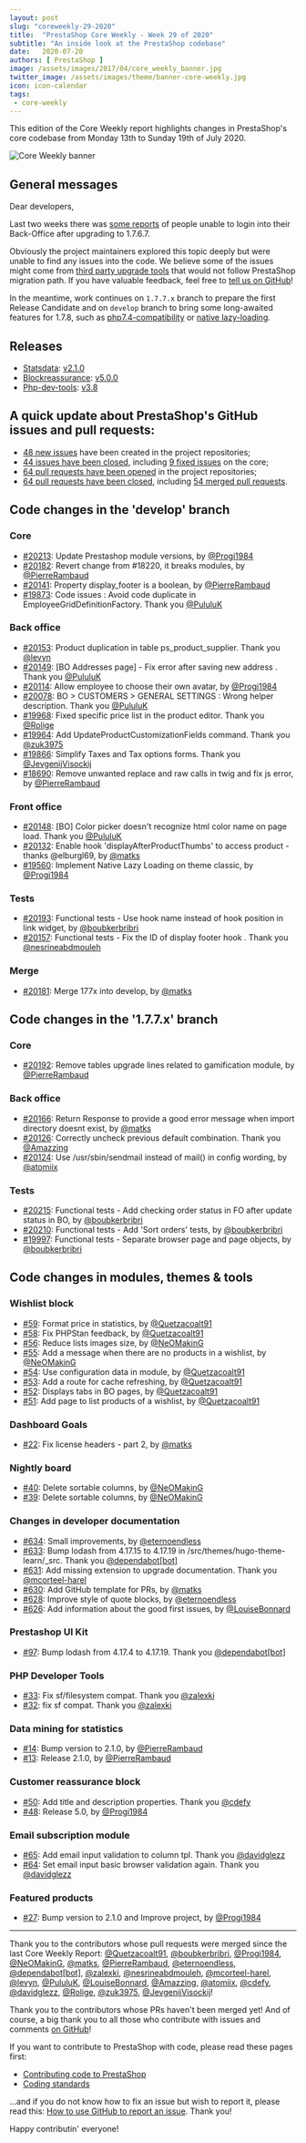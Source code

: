 ```yaml
---
layout: post
slug: "coreweekly-29-2020"
title:  "PrestaShop Core Weekly - Week 29 of 2020"
subtitle: "An inside look at the PrestaShop codebase"
date:   2020-07-20
authors: [ PrestaShop ]
image: /assets/images/2017/04/core_weekly_banner.jpg
twitter_image: /assets/images/theme/banner-core-weekly.jpg
icon: icon-calendar
tags:
 - core-weekly
---
```


This edition of the Core Weekly report highlights changes in PrestaShop's core codebase from Monday 13th to Sunday 19th of July 2020.

![Core Weekly banner](/assets/images/2018/12/banner-core-weekly.jpg)

## General messages

Dear developers,

Last two weeks there was [some reports](https://github.com/PrestaShop/PrestaShop/issues/20079) of people unable to login into their Back-Office after upgrading to 1.7.6.7.

Obviously the project maintainers explored this topic deeply but were unable to find any issues into the code. We believe some of the issues might come from [third party upgrade tools](https://github.com/PrestaShop/PrestaShop/issues/20177) that would not follow PrestaShop migration path. If you have valuable feedback, feel free to [tell us on GitHub]((https://github.com/PrestaShop/PrestaShop/issues/20079))!

In the meantime, work continues on `1.7.7.x` branch to prepare the first Release Candidate and on `develop` branch to bring some long-awaited features for 1.7.8, such as [php7.4-compatibility](https://github.com/PrestaShop/PrestaShop/pull/18787) or [native lazy-loading](https://github.com/PrestaShop/PrestaShop/pull/19560).


## Releases

* [Statsdata](https://github.com/PrestaShop/statsdata): [v2.1.0](https://github.com/PrestaShop/statsdata/releases/tag/v2.1.0)
* [Blockreassurance](https://github.com/PrestaShop/blockreassurance): [v5.0.0](https://github.com/PrestaShop/blockreassurance/releases/tag/v5.0.0)
* [Php-dev-tools](https://github.com/PrestaShop/php-dev-tools): [v3.8](https://github.com/PrestaShop/php-dev-tools/releases/tag/v3.8)


## A quick update about PrestaShop's GitHub issues and pull requests:

- [48 new issues](https://github.com/search?q=org%3APrestaShop+is%3Apublic++-repo%3Aprestashop%2Fprestashop.github.io++is%3Aissue+created%3A2020-07-13..2020-07-19) have been created in the project repositories;
- [44 issues have been closed](https://github.com/search?q=org%3APrestaShop+is%3Apublic++-repo%3Aprestashop%2Fprestashop.github.io++is%3Aissue+closed%3A2020-07-13..2020-07-19), including [9 fixed issues](https://github.com/search?q=org%3APrestaShop+is%3Apublic++-repo%3Aprestashop%2Fprestashop.github.io++is%3Aissue+label%3Afixed+closed%3A2020-07-13..2020-07-19) on the core;
- [64 pull requests have been opened](https://github.com/search?q=org%3APrestaShop+is%3Apublic++-repo%3Aprestashop%2Fprestashop.github.io++is%3Apr+created%3A2020-07-13..2020-07-19) in the project repositories;
- [64 pull requests have been closed](https://github.com/search?q=org%3APrestaShop+is%3Apublic++-repo%3Aprestashop%2Fprestashop.github.io++is%3Apr+closed%3A2020-07-13..2020-07-19), including [54 merged pull requests](https://github.com/search?q=org%3APrestaShop+is%3Apublic++-repo%3Aprestashop%2Fprestashop.github.io++is%3Apr+merged%3A2020-07-13..2020-07-19).


## Code changes in the 'develop' branch


### Core
* [#20213](https://github.com/PrestaShop/PrestaShop/pull/20213): Update Prestashop module versions, by [@Progi1984](https://github.com/Progi1984)
* [#20182](https://github.com/PrestaShop/PrestaShop/pull/20182): Revert change from #18220, it breaks modules, by [@PierreRambaud](https://github.com/PierreRambaud)
* [#20141](https://github.com/PrestaShop/PrestaShop/pull/20141): Property display_footer is a boolean, by [@PierreRambaud](https://github.com/PierreRambaud)
* [#19873](https://github.com/PrestaShop/PrestaShop/pull/19873): Code issues : Avoid code duplicate in EmployeeGridDefinitionFactory. Thank you [@PululuK](https://github.com/PululuK)


### Back office
* [#20153](https://github.com/PrestaShop/PrestaShop/pull/20153): Product duplication in table ps_product_supplier. Thank you [@levyn](https://github.com/levyn)
* [#20149](https://github.com/PrestaShop/PrestaShop/pull/20149): [BO Addresses page] - Fix error after saving new address . Thank you [@PululuK](https://github.com/PululuK)
* [#20114](https://github.com/PrestaShop/PrestaShop/pull/20114): Allow employee to choose their own avatar, by [@Progi1984](https://github.com/Progi1984)
* [#20078](https://github.com/PrestaShop/PrestaShop/pull/20078): BO > CUSTOMERS > GENERAL SETTINGS : Wrong helper description. Thank you [@PululuK](https://github.com/PululuK)
* [#19968](https://github.com/PrestaShop/PrestaShop/pull/19968): Fixed specific price list in the product editor. Thank you [@Rolige](https://github.com/Rolige)
* [#19964](https://github.com/PrestaShop/PrestaShop/pull/19964): Add UpdateProductCustomizationFields command. Thank you [@zuk3975](https://github.com/zuk3975)
* [#19866](https://github.com/PrestaShop/PrestaShop/pull/19866): Simplify Taxes and Tax options forms. Thank you [@JevgenijVisockij](https://github.com/JevgenijVisockij)
* [#18690](https://github.com/PrestaShop/PrestaShop/pull/18690): Remove unwanted replace and raw calls in twig and fix js error, by [@PierreRambaud](https://github.com/PierreRambaud)


### Front office
* [#20148](https://github.com/PrestaShop/PrestaShop/pull/20148): [BO] Color picker doesn't recognize html color name on page load. Thank you [@PululuK](https://github.com/PululuK)
* [#20132](https://github.com/PrestaShop/PrestaShop/pull/20132): Enable hook 'displayAfterProductThumbs' to access product - thanks @elburgl69, by [@matks](https://github.com/matks)
* [#19560](https://github.com/PrestaShop/PrestaShop/pull/19560): Implement Native Lazy Loading on theme classic, by [@Progi1984](https://github.com/Progi1984)


### Tests
* [#20193](https://github.com/PrestaShop/PrestaShop/pull/20193): Functional tests - Use hook name instead of hook position in link widget, by [@boubkerbribri](https://github.com/boubkerbribri)
* [#20157](https://github.com/PrestaShop/PrestaShop/pull/20157): Functional tests - Fix the ID of display footer hook . Thank you [@nesrineabdmouleh](https://github.com/nesrineabdmouleh)


### Merge
* [#20181](https://github.com/PrestaShop/PrestaShop/pull/20181): Merge 177x into develop, by [@matks](https://github.com/matks)


## Code changes in the '1.7.7.x' branch


### Core
* [#20192](https://github.com/PrestaShop/PrestaShop/pull/20192): Remove tables upgrade lines related to gamification module, by [@PierreRambaud](https://github.com/PierreRambaud)


### Back office
* [#20166](https://github.com/PrestaShop/PrestaShop/pull/20166): Return Response to provide a good error message when import directory doesnt exist, by [@matks](https://github.com/matks)
* [#20126](https://github.com/PrestaShop/PrestaShop/pull/20126): Correctly uncheck previous default combination. Thank you [@Amazzing](https://github.com/Amazzing)
* [#20124](https://github.com/PrestaShop/PrestaShop/pull/20124): Use /usr/sbin/sendmail instead of mail() in config wording, by [@atomiix](https://github.com/atomiix)


### Tests
* [#20215](https://github.com/PrestaShop/PrestaShop/pull/20215): Functional tests - Add checking order status in FO after update status in BO, by [@boubkerbribri](https://github.com/boubkerbribri)
* [#20210](https://github.com/PrestaShop/PrestaShop/pull/20210): Functional tests - Add 'Sort orders' tests, by [@boubkerbribri](https://github.com/boubkerbribri)
* [#19997](https://github.com/PrestaShop/PrestaShop/pull/19997): Functional tests - Separate browser page and page objects, by [@boubkerbribri](https://github.com/boubkerbribri)


## Code changes in modules, themes & tools


### Wishlist block
* [#59](https://github.com/PrestaShop/blockwishlist/pull/59): Format price in statistics, by [@Quetzacoalt91](https://github.com/Quetzacoalt91)
* [#58](https://github.com/PrestaShop/blockwishlist/pull/58): Fix PHPStan feedback, by [@Quetzacoalt91](https://github.com/Quetzacoalt91)
* [#56](https://github.com/PrestaShop/blockwishlist/pull/56): Reduce lists images size, by [@NeOMakinG](https://github.com/NeOMakinG)
* [#55](https://github.com/PrestaShop/blockwishlist/pull/55): Add a message when there are no products in a wishlist, by [@NeOMakinG](https://github.com/NeOMakinG)
* [#54](https://github.com/PrestaShop/blockwishlist/pull/54): Use configuration data in module, by [@Quetzacoalt91](https://github.com/Quetzacoalt91)
* [#53](https://github.com/PrestaShop/blockwishlist/pull/53): Add a route for cache refreshing, by [@Quetzacoalt91](https://github.com/Quetzacoalt91)
* [#52](https://github.com/PrestaShop/blockwishlist/pull/52): Displays tabs in BO pages, by [@Quetzacoalt91](https://github.com/Quetzacoalt91)
* [#51](https://github.com/PrestaShop/blockwishlist/pull/51): Add page to list products of a wishlist, by [@Quetzacoalt91](https://github.com/Quetzacoalt91)


### Dashboard Goals
* [#22](https://github.com/PrestaShop/dashgoals/pull/22): Fix license headers - part 2, by [@matks](https://github.com/matks)


### Nightly board
* [#40](https://github.com/PrestaShop/nightly-board/pull/40): Delete sortable columns, by [@NeOMakinG](https://github.com/NeOMakinG)
* [#39](https://github.com/PrestaShop/nightly-board/pull/39): Delete sortable columns, by [@NeOMakinG](https://github.com/NeOMakinG)


### Changes in developer documentation
* [#634](https://github.com/PrestaShop/docs/pull/634): Small improvements, by [@eternoendless](https://github.com/eternoendless)
* [#633](https://github.com/PrestaShop/docs/pull/633): Bump lodash from 4.17.15 to 4.17.19 in /src/themes/hugo-theme-learn/_src. Thank you [@dependabot[bot]](https://github.com/apps/dependabot)
* [#631](https://github.com/PrestaShop/docs/pull/631): Add missing extension to upgrade documentation. Thank you [@mcorteel-harel](https://github.com/mcorteel-harel)
* [#630](https://github.com/PrestaShop/docs/pull/630): Add GitHub template for PRs, by [@matks](https://github.com/matks)
* [#628](https://github.com/PrestaShop/docs/pull/628): Improve style of quote blocks, by [@eternoendless](https://github.com/eternoendless)
* [#626](https://github.com/PrestaShop/docs/pull/626): Add information about the good first issues, by [@LouiseBonnard](https://github.com/LouiseBonnard)


### Prestashop UI Kit
* [#97](https://github.com/PrestaShop/prestashop-ui-kit/pull/97): Bump lodash from 4.17.4 to 4.17.19. Thank you [@dependabot[bot]](https://github.com/apps/dependabot)


### PHP Developer Tools
* [#33](https://github.com/PrestaShop/php-dev-tools/pull/33): Fix sf/filesystem compat. Thank you [@zalexki](https://github.com/zalexki)
* [#32](https://github.com/PrestaShop/php-dev-tools/pull/32): fix sf compat. Thank you [@zalexki](https://github.com/zalexki)


### Data mining for statistics
* [#14](https://github.com/PrestaShop/statsdata/pull/14): Bump version to 2.1.0, by [@PierreRambaud](https://github.com/PierreRambaud)
* [#13](https://github.com/PrestaShop/statsdata/pull/13): Release 2.1.0, by [@PierreRambaud](https://github.com/PierreRambaud)


### Customer reassurance block
* [#50](https://github.com/PrestaShop/blockreassurance/pull/50): Add title and description properties. Thank you [@cdefy](https://github.com/cdefy)
* [#48](https://github.com/PrestaShop/blockreassurance/pull/48): Release 5.0, by [@Progi1984](https://github.com/Progi1984)


### Email subscription module
* [#65](https://github.com/PrestaShop/ps_emailsubscription/pull/65): Add email input validation to column tpl. Thank you [@davidglezz](https://github.com/davidglezz)
* [#64](https://github.com/PrestaShop/ps_emailsubscription/pull/64): Set email input basic browser validation again. Thank you [@davidglezz](https://github.com/davidglezz)


### Featured products
* [#27](https://github.com/PrestaShop/ps_featuredproducts/pull/27): Bump version to 2.1.0 and Improve project, by [@Progi1984](https://github.com/Progi1984)


<hr />

Thank you to the contributors whose pull requests were merged since the last Core Weekly Report: [@Quetzacoalt91](https://github.com/Quetzacoalt91), [@boubkerbribri](https://github.com/boubkerbribri), [@Progi1984](https://github.com/Progi1984), [@NeOMakinG](https://github.com/NeOMakinG), [@matks](https://github.com/matks), [@PierreRambaud](https://github.com/PierreRambaud), [@eternoendless](https://github.com/eternoendless), [@dependabot[bot]](https://github.com/apps/dependabot), [@zalexki](https://github.com/zalexki), [@nesrineabdmouleh](https://github.com/nesrineabdmouleh), [@mcorteel-harel](https://github.com/mcorteel-harel), [@levyn](https://github.com/levyn), [@PululuK](https://github.com/PululuK), [@LouiseBonnard](https://github.com/LouiseBonnard), [@Amazzing](https://github.com/Amazzing), [@atomiix](https://github.com/atomiix), [@cdefy](https://github.com/cdefy), [@davidglezz](https://github.com/davidglezz), [@Rolige](https://github.com/Rolige), [@zuk3975](https://github.com/zuk3975), [@JevgenijVisockij](https://github.com/JevgenijVisockij)!

Thank you to the contributors whose PRs haven't been merged yet! And of course, a big thank you to all those who contribute with issues and comments [on GitHub](https://github.com/PrestaShop/PrestaShop)!

If you want to contribute to PrestaShop with code, please read these pages first:

 * [Contributing code to PrestaShop](https://devdocs.prestashop.com/1.7/contribute/contribution-guidelines/)
 * [Coding standards](https://devdocs.prestashop.com/1.7/development/coding-standards/)

...and if you do not know how to fix an issue but wish to report it, please read this: [How to use GitHub to report an issue](https://devdocs.prestashop.com/1.7/contribute/contribute-reporting-issues/). Thank you!

Happy contributin' everyone!

